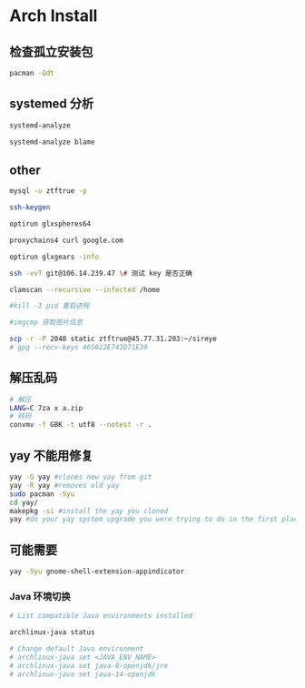 # Arch Install

## 检查孤立安装包

```bash
pacman -Qdt
```

## systemed 分析

```sh
systemd-analyze

systemd-analyze blame
```

## other

```bash
mysql -u ztftrue -p

ssh-keygen

optirun glxspheres64

proxychains4 curl google.com

optirun glxgears -info

ssh -vvT git@106.14.239.47 \# 测试 key 是否正确

clamscan --recursive --infected /home

#kill -3 pid 重启进程

#imgcmp 获取图片信息

scp -r -P 2048 static ztftrue@45.77.31.203:~/sireye
# gpg --recv-keys 465022E743D71E39
```

## 解压乱码

```sh
# 解压
LANG=C 7za x a.zip
# 转码
convmv -f GBK -t utf8 --notest -r .
```

## yay 不能用修复

```sh
yay -G yay #clones new yay from git
yay -R yay #removes old yay
sudo pacman -Syu
cd yay/
makepkg -si #install the yay you cloned
yay #do your yay system upgrade you were trying to do in the first place
```

## 可能需要

```sh
yay -Syu gnome-shell-extension-appindicator
```

### Java 环境切换

```sh
# List compatible Java environments installed

archlinux-java status

# Change default Java environment
# archlinux-java set <JAVA_ENV_NAME>
# archlinux-java set java-8-openjdk/jre
# archlinux-java set java-14-openjdk
```
